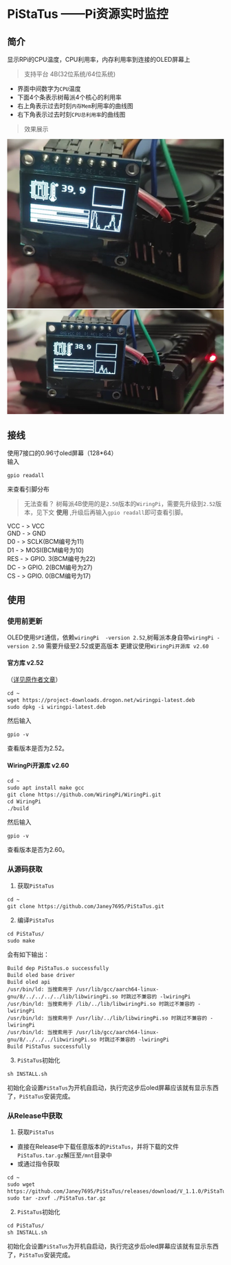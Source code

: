 # PiStaTus ——Pi资源实时监控
## 简介
显示RPi的CPU温度，CPU利用率，内存利用率到连接的OLED屏幕上
> 支持平台 4B(32位系统/64位系统)

* 界面中间数字为`CPU`温度
* 下面4个条表示树莓派4个核心的利用率
* 右上角表示过去时刻`内存Mem`利用率的曲线图
* 右下角表示过去时刻`CPU总利用率`的曲线图
> 效果展示

<img src = "./img/pic1.png">
<img src = "./img/pic2.png">

## 接线
使用7接口的0.96寸oled屏幕（128*64）<br>
输入
~~~shell
gpio readall
~~~
来查看引脚分布
> 无法查看？
树莓派4B使用的是`2.50`版本的`WiringPi`，需要先升级到`2.52`版本，见下文 __使用__ ,升级后再输入`gpio readall`即可查看引脚。

VCC - > VCC<br>
GND - > GND<br>
D0 - > SCLK(BCM编号为11)<br>
D1 - > MOSI(BCM编号为10)<br>
RES - > GPIO. 3(BCM编号为22)<br>
DC - > GPIO. 2(BCM编号为27)<br>
CS - > GPIO. 0(BCM编号为17)<br>


## 使用
### 使用前更新
OLED使用`SPI`通信，依赖`wiringPi  -version 2.52`,树莓派本身自带`wiringPi -version 2.50` 需要升级至2.52或更高版本
更建议使用`WiringPi开源库 v2.60`
#### 官方库 v2.52
（<a href="http://wiringpi.com/wiringpi-updated-to-2-52-for-the-raspberry-pi-4b/">详见原作者文章</a>）
~~~shell
cd ~
wget https://project-downloads.drogon.net/wiringpi-latest.deb
sudo dpkg -i wiringpi-latest.deb
~~~
然后输入
~~~shell
gpio -v
~~~
查看版本是否为2.52。
#### WiringPi开源库 v2.60
~~~shell
cd ~
sudo apt install make gcc
git clone https://github.com/WiringPi/WiringPi.git
cd WiringPi
./build
~~~
然后输入
~~~shell
gpio -v
~~~
查看版本是否为2.60。

### 从源码获取
1. 获取`PiStaTus`
~~~shell
cd ~
git clone https://github.com/Janey7695/PiStaTus.git
~~~
2. 编译`PiStaTus`
~~~shell
cd PiStaTus/
sudo make
~~~
会有如下输出：
~~~shell
Build dep PiStaTus.o successfully
Build oled base driver
Build oled api
/usr/bin/ld: 当搜索用于 /usr/lib/gcc/aarch64-linux-gnu/8/../../../../lib/libwiringPi.so 时跳过不兼容的 -lwiringPi 
/usr/bin/ld: 当搜索用于 /lib/../lib/libwiringPi.so 时跳过不兼容的 -lwiringPi 
/usr/bin/ld: 当搜索用于 /usr/lib/../lib/libwiringPi.so 时跳过不兼容的 -lwiringPi 
/usr/bin/ld: 当搜索用于 /usr/lib/gcc/aarch64-linux-gnu/8/../../../libwiringPi.so 时跳过不兼容的 -lwiringPi 
Build PiStaTus successfully
~~~
3. `PiStaTus`初始化
~~~shell
sh INSTALL.sh
~~~
初始化会设置`PiStaTus`为开机自启动，执行完这步后oled屏幕应该就有显示东西了，`PiStaTus`安装完成。
### 从Release中获取
1. 获取`PiStaTus`
* 直接在Release中下载任意版本的`PiStaTus`，并将下载的文件`PiStaTus.tar.gz`解压至`/mnt`目录中
* 或通过指令获取
~~~shell
cd ~
sudo wget https://github.com/Janey7695/PiStaTus/releases/download/V_1.1.0/PiStaTus.tar.gz
sudo tar -zxvf ./PiStaTus.tar.gz
~~~
2. `PiStaTus`初始化
~~~shell
cd PiStaTus/
sh INSTALL.sh
~~~
初始化会设置`PiStaTus`为开机自启动，执行完这步后oled屏幕应该就有显示东西了，`PiStaTus`安装完成。


